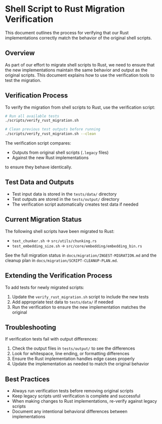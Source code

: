 # Shell Script to Rust Migration Verification

This document outlines the process for verifying that our Rust implementations
correctly match the behavior of the original shell scripts.

## Overview

As part of our effort to migrate shell scripts to Rust, we need to ensure that
the new implementations maintain the same behavior and output as the original
scripts. This document explains how to use the verification tools to test the
migration.

## Verification Process

To verify the migration from shell scripts to Rust, use the verification script:

```bash
# Run all available tests
./scripts/verify_rust_migration.sh

# Clean previous test outputs before running
./scripts/verify_rust_migration.sh --clean
```

The verification script compares:

- Outputs from original shell scripts (`.legacy` files)
- Against the new Rust implementations

to ensure they behave identically.

## Test Data and Outputs

- Test input data is stored in the `tests/data/` directory
- Test outputs are stored in the `tests/output/` directory
- The verification script automatically creates test data if needed

## Current Migration Status

The following shell scripts have been migrated to Rust:

- `text_chunker.sh` → `src/utils/chunking.rs`
- `test_embedding_size.sh` → `src/core/embedding/embedding_bin.rs`

See the full migration status in `docs/migration/INGEST-MIGRATION.md` and the
cleanup plan in `docs/migration/SCRIPT-CLEANUP-PLAN.md`.

## Extending the Verification Process

To add tests for newly migrated scripts:

1. Update the `verify_rust_migration.sh` script to include the new tests
2. Add appropriate test data to `tests/data/` if needed
3. Run the verification to ensure the new implementation matches the original

## Troubleshooting

If verification tests fail with output differences:

1. Check the output files in `tests/output/` to see the differences
2. Look for whitespace, line ending, or formatting differences
3. Ensure the Rust implementation handles edge cases properly
4. Update the implementation as needed to match the original behavior

## Best Practices

- Always run verification tests before removing original scripts
- Keep legacy scripts until verification is complete and successful
- When making changes to Rust implementations, re-verify against legacy scripts
- Document any intentional behavioral differences between implementations
